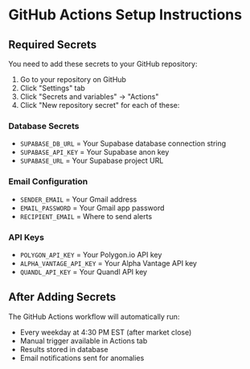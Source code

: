 # GitHub Actions Setup Instructions

## Required Secrets

You need to add these secrets to your GitHub repository:

1. Go to your repository on GitHub
2. Click "Settings" tab
3. Click "Secrets and variables" → "Actions"
4. Click "New repository secret" for each of these:

### Database Secrets
- `SUPABASE_DB_URL` = Your Supabase database connection string
- `SUPABASE_API_KEY` = Your Supabase anon key
- `SUPABASE_URL` = Your Supabase project URL

### Email Configuration
- `SENDER_EMAIL` = Your Gmail address
- `EMAIL_PASSWORD` = Your Gmail app password
- `RECIPIENT_EMAIL` = Where to send alerts

### API Keys
- `POLYGON_API_KEY` = Your Polygon.io API key
- `ALPHA_VANTAGE_API_KEY` = Your Alpha Vantage API key
- `QUANDL_API_KEY` = Your Quandl API key

## After Adding Secrets

The GitHub Actions workflow will automatically run:
- Every weekday at 4:30 PM EST (after market close)
- Manual trigger available in Actions tab
- Results stored in database
- Email notifications sent for anomalies 